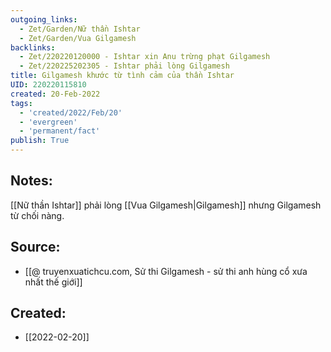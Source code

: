 ```yaml
---
outgoing_links:
  - Zet/Garden/Nữ thần Ishtar
  - Zet/Garden/Vua Gilgamesh
backlinks:
  - Zet/220220120000 - Ishtar xin Anu trừng phạt Gilgamesh
  - Zet/220225202305 - Ishtar phải lòng Gilgamesh
title: Gilgamesh khước từ tình cảm của thần Ishtar
UID: 220220115810
created: 20-Feb-2022
tags:
  - 'created/2022/Feb/20'
  - 'evergreen'
  - 'permanent/fact'
publish: True
---
```

## Notes:
[[Nữ thần Ishtar]] phải lòng [[Vua Gilgamesh|Gilgamesh]] nhưng Gilgamesh từ chối nàng.

## Source:
- [[@ truyenxuatichcu.com, Sử thi Gilgamesh - sử thi anh hùng cổ xưa nhất thế giới]]



## Created:
- [[2022-02-20]]
